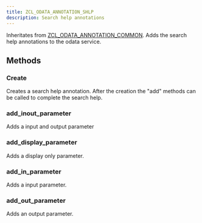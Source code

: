 ```yaml
---
title: ZCL_ODATA_ANNOTATION_SHLP
description: Search help annotations
---
```


Inheritates from [ZCL_ODATA_ANNOTATION_COMMON](zcl_odata_annotation_common). Adds the search help annotations to the odata service.

## Methods

### Create

Creates a search help annotation. After the creation the "add" methods can be called to complete the search help.

### add_inout_parameter

Adds a input and output parameter

### add_display_parameter

Adds a display only parameter.

### add_in_parameter

Adds a input parameter.

### add_out_parameter

Adds an output parameter.
